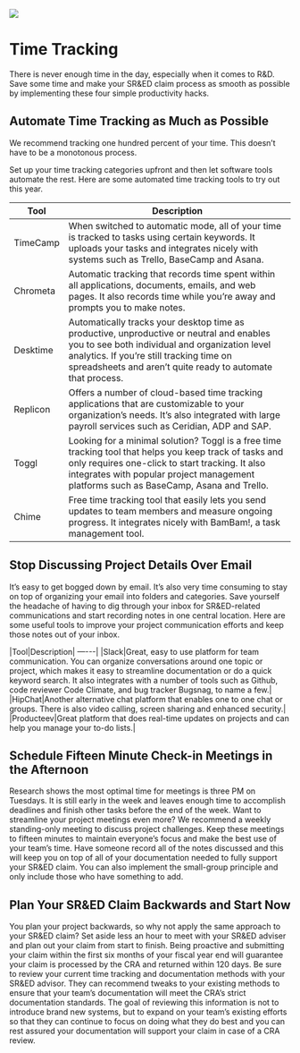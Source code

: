 ![](https://github.com/seenthattinker/Conceptinero/blob/master/images/conceptinero-funding-ideas-logo-white-383w.webp)


Time Tracking
=================








There is never enough time in the day,
especially when it comes to R&D.
Save some time and make your SR&ED claim process as smooth as possible by implementing these four simple productivity hacks.


Automate Time Tracking as Much as Possible
------------------------------------------------------

We recommend tracking one hundred percent of your time.
This doesn’t have to be a monotonous process.

Set up your time tracking categories upfront and then let software tools automate the rest.
Here are some automated time tracking tools to try out this year.

|Tool|Description|
| --- | --- |
|TimeCamp| When switched to automatic mode, all of your time is tracked to tasks using certain keywords. It uploads your tasks and integrates nicely with systems such as Trello, BaseCamp and Asana.|
|Chrometa|Automatic tracking that records time spent within all applications, documents, emails, and web pages. It also records time while you’re away and prompts you to make notes.|
|Desktime|Automatically tracks your desktop time as productive, unproductive or neutral and enables you to see both individual and organization level analytics. If you’re still tracking time on spreadsheets and aren’t quite ready to automate that process.|
|Replicon|Offers a number of cloud-based time tracking applications that are customizable to your organization’s needs. It’s also integrated with large payroll services such as Ceridian, ADP and SAP.|
|Toggl|Looking for a minimal solution? Toggl is a free time tracking tool that helps you keep track of tasks and only requires one-click to start tracking. It also integrates with popular project management platforms such as BaseCamp, Asana and Trello.|
|Chime|Free time tracking tool that easily lets you send updates to team members and measure ongoing progress. It integrates nicely with BamBam!, a task management tool.|


Stop Discussing Project Details Over Email
---------------------------------------------------

It’s easy to get bogged down by email.
It’s also very time consuming to stay on top of organizing your email into folders and categories.
Save yourself the headache of having to dig through your inbox for SR&ED-related communications and start recording notes in one central location.
Here are some useful tools to improve your project communication efforts and keep those notes out of your inbox.

|Tool|Description|
&mdash;---|
|Slack|Great, easy to use platform for team communication. You can organize conversations around one topic or project, which makes it easy to streamline documentation or do a quick keyword search. It also integrates with a number of tools such as Github, code reviewer Code Climate, and bug tracker Bugsnag, to name a few.|
|HipChat|Another alternative chat platform that enables one to one chat or groups. There is also video calling, screen sharing and enhanced security.|
|Producteev|Great platform that does real-time updates on projects and can help you manage your to-do lists.|

Schedule  Fifteen Minute Check-in Meetings in the Afternoon
--------------------------------------------------------------------



Research shows the most optimal time for meetings is three PM on Tuesdays.
It is still early in the week and leaves enough time to accomplish deadlines and finish other tasks before the end of the week.
Want to streamline your project meetings even more?
We recommend a weekly standing-only meeting to discuss project challenges.
Keep these meetings to fifteen minutes to maintain everyone’s focus and make the best use of your team’s time.
Have someone record all of the notes discussed and this will keep you on top of all of your documentation needed to fully support your SR&ED claim.
You can also implement the small-group principle and only include those who have something to add.

Plan Your SR&ED Claim Backwards and Start Now
------------------------------------------------------


You plan your project backwards,
so why not apply the same approach to your SR&ED claim?
Set aside less an hour to meet with your SR&ED adviser and plan out your claim from start to finish.
Being proactive and submitting your claim within the first six months of your fiscal year end will guarantee your claim is processed by the CRA and returned within 120 days.
Be sure to review your current time tracking and documentation methods with your SR&ED advisor.
They can recommend tweaks to your existing methods to ensure that your team’s documentation will meet the CRA’s strict documentation standards.
The goal of reviewing this information is not to introduce brand new systems,
but to expand on your team’s existing efforts so that they can continue to focus on doing what they do best and you can rest assured your documentation will support your claim in case of a CRA review.



[Note]:https://github.com/seenthattinker/Conceptinero/blob/master/images/folder.png

[Attention]:https://github.com/seenthattinker/Conceptinero/blob/master/images/dart.png

[Example]:https://github.com/seenthattinker/Conceptinero/blob/master/images/example.png

[Law]:https://github.com/seenthattinker/Conceptinero/blob/master/images/law-pic.jpg
